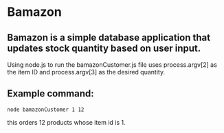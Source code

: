 # Bamazon

## Bamazon is a simple database application that updates stock quantity based on user input. 

Using node.js to run the bamazonCustomer.js file uses process.argv[2] as the item ID and process.argv[3] as the desired quantity.

## Example command:
`node bamazonCustomer 1 12`

this orders 12 products whose item id is 1.
